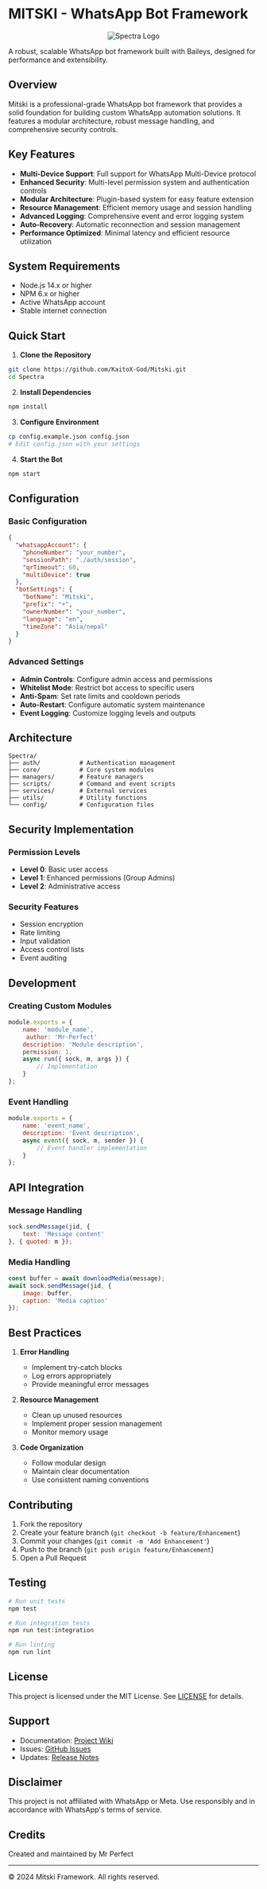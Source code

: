 # MITSKI - WhatsApp Bot Framework

<p align="center">
  <img src="/api/placeholder/200/200" alt="Spectra Logo">
</p>

A robust, scalable WhatsApp bot framework built with Baileys, designed for performance and extensibility.

## Overview

Mitski is a professional-grade WhatsApp bot framework that provides a solid foundation for building custom WhatsApp automation solutions. It features a modular architecture, robust message handling, and comprehensive security controls.

## Key Features

- **Multi-Device Support**: Full support for WhatsApp Multi-Device protocol
- **Enhanced Security**: Multi-level permission system and authentication controls
- **Modular Architecture**: Plugin-based system for easy feature extension
- **Resource Management**: Efficient memory usage and session handling
- **Advanced Logging**: Comprehensive event and error logging system
- **Auto-Recovery**: Automatic reconnection and session management
- **Performance Optimized**: Minimal latency and efficient resource utilization

## System Requirements

- Node.js 14.x or higher
- NPM 6.x or higher
- Active WhatsApp account
- Stable internet connection

## Quick Start

1. **Clone the Repository**
```bash
git clone https://github.com/KaitoX-God/Mitski.git
cd Spectra
```

2. **Install Dependencies**
```bash
npm install
```

3. **Configure Environment**
```bash
cp config.example.json config.json
# Edit config.json with your settings
```

4. **Start the Bot**
```bash
npm start
```

## Configuration

### Basic Configuration
```json
{
  "whatsappAccount": {
    "phoneNumber": "your_number",
    "sessionPath": "./auth/session",
    "qrTimeout": 60,
    "multiDevice": true
  },
  "botSettings": {
    "botName": "Mitski",
    "prefix": "+",
    "ownerNumber": "your_number",
    "language": "en",
    "timeZone": "Asia/nepal"
  }
}
```

### Advanced Settings
- **Admin Controls**: Configure admin access and permissions
- **Whitelist Mode**: Restrict bot access to specific users
- **Anti-Spam**: Set rate limits and cooldown periods
- **Auto-Restart**: Configure automatic system maintenance
- **Event Logging**: Customize logging levels and outputs

## Architecture

```
Spectra/
├── auth/           # Authentication management
├── core/           # Core system modules
├── managers/       # Feature managers
├── scripts/        # Command and event scripts
├── services/       # External services
├── utils/          # Utility functions
└── config/         # Configuration files
```

## Security Implementation

### Permission Levels
- **Level 0**: Basic user access
- **Level 1**: Enhanced permissions (Group Admins)
- **Level 2**: Administrative access

### Security Features
- Session encryption
- Rate limiting
- Input validation
- Access control lists
- Event auditing

## Development

### Creating Custom Modules

```javascript
module.exports = {
    name: 'module_name',
     author: 'Mr-Perfect'
    description: 'Module description',
    permission: 1,
    async run({ sock, m, args }) {
        // Implementation
    }
};
```

### Event Handling

```javascript
module.exports = {
    name: 'event_name',
    description: 'Event description',
    async event({ sock, m, sender }) {
        // Event handler implementation
    }
};
```

## API Integration

### Message Handling
```javascript
sock.sendMessage(jid, { 
    text: 'Message content'
}, { quoted: m });
```

### Media Handling
```javascript
const buffer = await downloadMedia(message);
await sock.sendMessage(jid, { 
    image: buffer,
    caption: 'Media caption'
});
```

## Best Practices

1. **Error Handling**
   - Implement try-catch blocks
   - Log errors appropriately
   - Provide meaningful error messages

2. **Resource Management**
   - Clean up unused resources
   - Implement proper session management
   - Monitor memory usage

3. **Code Organization**
   - Follow modular design
   - Maintain clear documentation
   - Use consistent naming conventions

## Contributing

1. Fork the repository
2. Create your feature branch (`git checkout -b feature/Enhancement`)
3. Commit your changes (`git commit -m 'Add Enhancement'`)
4. Push to the branch (`git push origin feature/Enhancement`)
5. Open a Pull Request

## Testing

```bash
# Run unit tests
npm test

# Run integration tests
npm run test:integration

# Run linting
npm run lint
```

## License

This project is licensed under the MIT License. See [LICENSE](LICENSE) for details.

## Support

- Documentation: [Project Wiki](https://github.com/KaitoX-God/Mitski/wiki)
- Issues: [GitHub Issues](https://github.com/KaitoX-God/Mitski/issues)
- Updates: [Release Notes](https://github.com/KaitoX-God/Mitski/releases)

## Disclaimer

This project is not affiliated with WhatsApp or Meta. Use responsibly and in accordance with WhatsApp's terms of service.

## Credits

Created and maintained by Mr Perfect

---

© 2024 Mitski Framework. All rights reserved.
